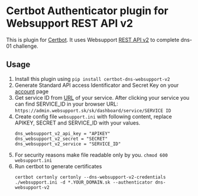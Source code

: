# Certbot Authenticator plugin for Websupport REST API v2

This is plugin for [Certbot](https://certbot.eff.org/). It uses Websupport [REST API v2](https://rest.websupport.sk/v2/docs) to complete dns-01 challenge.

## Usage

1. Install this plugin using `pip install certbot-dns-websupport-v2`
2. Generate Standard API access Identificator and Secret Key on your [account](https://admin.websupport.sk/sk/auth/security-settings) page
3. Get service ID from [URL](https://admin.websupport.sk/sk/service) of your service. After clicking your service you can find SERVICE_ID in your browser URL: `https://admin.websupport.sk/sk/dashboard/service/SERVICE ID`
4. Create config file `websupport.ini` with following content, replace APIKEY, SECRET and SERVICE_ID with your values.
    ```
    dns_websupport_v2_api_key = "APIKEY"
    dns_websupport_v2_secret = "SECRET"
    dns_websupport_v2_service = "SERVICE_ID"
    ```
5. For security reasons make file readable only by you. `chmod 600 websupport.ini`
6. Run certbot to generate certificates
    ```
    certbot certonly certonly --dns-websupport-v2-credentials ./websupport.ini -d *.YOUR_DOMAIN.sk --authenticator dns-websupport-v2
    ```
